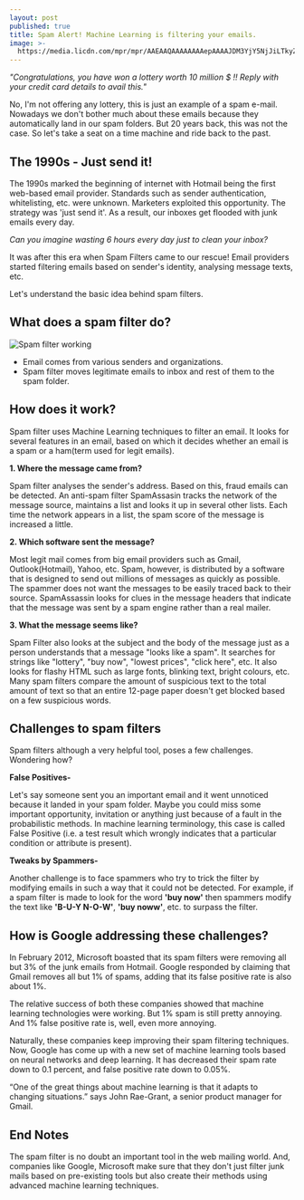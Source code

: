 ```yaml
---
layout: post
published: true
title: Spam Alert! Machine Learning is filtering your emails.
image: >-
  https://media.licdn.com/mpr/mpr/AAEAAQAAAAAAAAepAAAAJDM3YjY5NjJiLTkyZmEtNDY1OS05ZDUxLWI4NmQ3MTc0MzA2MQ.jpg
---
```

*"Congratulations, you have won a lottery worth 10 million $ !! Reply with your credit card details to avail this."*

No, I'm not offering any lottery, this is just an example of a spam e-mail. Nowadays we don't bother much about these emails because they automatically land in our spam folders. But 20 years back, this was not the case. So let's take a seat on a time machine and ride back to the past.

## The 1990s - Just send it!

The 1990s marked the beginning of internet with Hotmail being the first web-based email provider. Standards such as sender authentication, whitelisting, etc. were unknown. Marketers exploited this opportunity. The strategy was 'just send it'. As a result, our inboxes get flooded with junk emails every day.

*Can you imagine wasting 6 hours every day just to clean your inbox?*

It was after this era when Spam Filters came to our rescue! Email providers started filtering emails based on sender's identity, analysing message texts, etc.

Let's understand the basic idea behind spam filters.

## What does a spam filter do?

![Spam filter working](https://media.licdn.com/mpr/mpr/AAEAAQAAAAAAAAepAAAAJDM3YjY5NjJiLTkyZmEtNDY1OS05ZDUxLWI4NmQ3MTc0MzA2MQ.jpg "Spam Filter")

* Email comes from various senders and organizations.
* Spam filter moves legitimate emails to inbox and rest of them to the spam folder.

## How does it work?

Spam filter uses Machine Learning techniques to filter an email. It looks for several features in an email, based on which it decides whether an email is a spam or a ham(term used for legit emails).

**1. Where the message came from?**

Spam filter analyses the sender's address. Based on this, fraud emails can be detected. An anti-spam filter SpamAssasin tracks the network of the message source, maintains a list and looks it up in several other lists. Each time the network appears in a list, the spam score of the message is increased a little.

**2. Which software sent the message?**

Most legit mail comes from big email providers such as Gmail, Outlook(Hotmail), Yahoo, etc. Spam, however, is distributed by a software that is designed to send out millions of messages as quickly as possible. The spammer does not want the messages to be easily traced back to their source. SpamAssassin looks for clues in the message headers that indicate that the message was sent by a spam engine rather than a real mailer.

**3. What the message seems like?**

Spam Filter also looks at the subject and the body of the message just as a person understands that a message "looks like a spam". It searches for strings like "lottery", "buy now", "lowest prices", "click here", etc. It also looks for flashy HTML such as large fonts, blinking text, bright colours, etc. Many spam filters compare the amount of suspicious text to the total amount of text so that an entire 12-page paper doesn't get blocked based on a few suspicious words.

## Challenges to spam filters

Spam filters although a very helpful tool, poses a few challenges. Wondering how?

**False Positives-**

Let's say someone sent you an important email and it went unnoticed because it landed in your spam folder. Maybe you could miss some important opportunity, invitation or anything just because of a fault in the probabilistic methods. In machine learning terminology, this case is called False Positive (i.e. a test result which wrongly indicates that a particular condition or attribute is present).

**Tweaks by Spammers-**

Another challenge is to face spammers who try to trick the filter by modifying emails in such a way that it could not be detected. For example, if a spam filter is made to look for the word **'buy now'** then spammers modify the text like **'B-U-Y N-O-W'**, **'buy noww'**, etc. to surpass the filter.

## How is Google addressing these challenges?

In February 2012, Microsoft boasted that its spam filters were removing all but 3% of the junk emails from Hotmail. Google responded by claiming that Gmail removes all but 1% of spams, adding that its false positive rate is also about 1%.

The relative success of both these companies showed that machine learning technologies were working. But 1% spam is still pretty annoying. And 1% false positive rate is, well, even more annoying.

Naturally, these companies keep improving their spam filtering techniques. Now, Google has come up with a new set of machine learning tools based on neural networks and deep learning. It has decreased their spam rate down to 0.1 percent, and false positive rate down to 0.05%.

“One of the great things about machine learning is that it adapts to changing situations.” says John Rae-Grant, a senior product manager for Gmail.

## End Notes

The spam filter is no doubt an important tool in the web mailing world. And, companies like Google, Microsoft make sure that they don't just filter junk mails based on pre-existing tools but also create their methods using advanced machine learning techniques.
